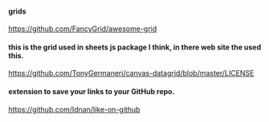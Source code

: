 #### grids
https://github.com/FancyGrid/awesome-grid

#### this is the grid used in sheets js package I think, in there web site the used this.
https://github.com/TonyGermaneri/canvas-datagrid/blob/master/LICENSE

#### extension to save your links to your GitHub repo.
https://github.com/Idnan/like-on-github
